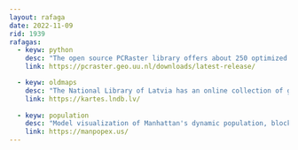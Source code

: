 ```yaml
---
layout: rafaga
date: 2022-11-09
rid: 1939
rafagas:
  - keyw: python
    desc: "The open source PCRaster library offers about 250 optimized functions for building spatiotemporal environmental models in Python"
    link: https://pcraster.geo.uu.nl/downloads/latest-release/

  - keyw: oldmaps
    desc: "The National Library of Latvia has an online collection of georeferenced old maps that can be viewed in today's context in an interactive viewer"
    link: https://kartes.lndb.lv/
    
  - keyw: population
    desc: "Model visualization of Manhattan's dynamic population, block-by-block and hour-by-hour during a typical week in late spring"
    link: https://manpopex.us/
---
```


